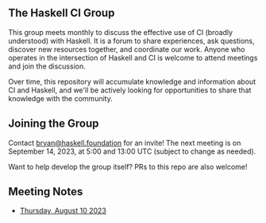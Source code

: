 ## The Haskell CI Group

This group meets monthly to discuss the effective use of CI (broadly
understood) with Haskell. It is a forum to share experiences, ask questions,
discover new resources together, and coordinate our work. Anyone who operates
in the intersection of Haskell and CI is welcome to attend meetings and join the
discussion.

Over time, this repository will accumulate knowledge and information about CI
and Haskell, and we'll be actively looking for opportunities to share that
knowledge with the community.

## Joining the Group

Contact bryan@haskell.foundation for an invite! The next meeting is on September
14, 2023, at 5:00 and 13:00 UTC (subject to change as needed).

Want to help develop the group itself? PRs to this repo are also welcome!

## Meeting Notes

* [Thursday, August 10 2023](./meeting-notes/2023-08-10.md)

